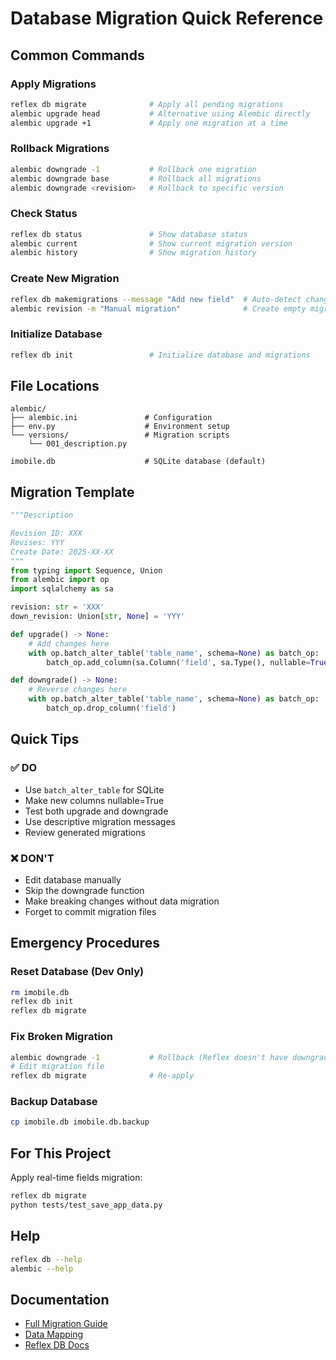 # Database Migration Quick Reference

## Common Commands

### Apply Migrations
```bash
reflex db migrate              # Apply all pending migrations
alembic upgrade head           # Alternative using Alembic directly
alembic upgrade +1             # Apply one migration at a time
```

### Rollback Migrations
```bash
alembic downgrade -1           # Rollback one migration
alembic downgrade base         # Rollback all migrations
alembic downgrade <revision>   # Rollback to specific version
```

### Check Status
```bash
reflex db status               # Show database status
alembic current                # Show current migration version
alembic history                # Show migration history
```

### Create New Migration
```bash
reflex db makemigrations --message "Add new field"  # Auto-detect changes
alembic revision -m "Manual migration"              # Create empty migration
```

### Initialize Database
```bash
reflex db init                 # Initialize database and migrations
```

## File Locations

```
alembic/
├── alembic.ini               # Configuration
├── env.py                    # Environment setup
└── versions/                 # Migration scripts
    └── 001_description.py

imobile.db                    # SQLite database (default)
```

## Migration Template

```python
"""Description

Revision ID: XXX
Revises: YYY
Create Date: 2025-XX-XX
"""
from typing import Sequence, Union
from alembic import op
import sqlalchemy as sa

revision: str = 'XXX'
down_revision: Union[str, None] = 'YYY'

def upgrade() -> None:
    # Add changes here
    with op.batch_alter_table('table_name', schema=None) as batch_op:
        batch_op.add_column(sa.Column('field', sa.Type(), nullable=True))

def downgrade() -> None:
    # Reverse changes here
    with op.batch_alter_table('table_name', schema=None) as batch_op:
        batch_op.drop_column('field')
```

## Quick Tips

### ✅ DO
- Use `batch_alter_table` for SQLite
- Make new columns nullable=True
- Test both upgrade and downgrade
- Use descriptive migration messages
- Review generated migrations

### ❌ DON'T
- Edit database manually
- Skip the downgrade function
- Make breaking changes without data migration
- Forget to commit migration files

## Emergency Procedures

### Reset Database (Dev Only)
```bash
rm imobile.db
reflex db init
reflex db migrate
```

### Fix Broken Migration
```bash
alembic downgrade -1           # Rollback (Reflex doesn't have downgrade)
# Edit migration file
reflex db migrate              # Re-apply
```

### Backup Database
```bash
cp imobile.db imobile.db.backup
```

## For This Project

Apply real-time fields migration:
```bash
reflex db migrate
python tests/test_save_app_data.py
```

## Help
```bash
reflex db --help
alembic --help
```

## Documentation
- [Full Migration Guide](DATABASE_MIGRATION_GUIDE.md)
- [Data Mapping](REALTIME_DATA_MAPPING.md)
- [Reflex DB Docs](https://reflex.dev/docs/database/overview/)
